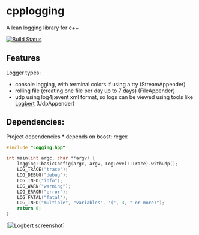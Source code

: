 # cpplogging

A lean logging library for c++

[![Build Status](https://travis-ci.org/jrialland/cpplogging.svg?branch=master)](https://travis-ci.org/jrialland/cpplogging)

## Features
Logger types:
* console logging, with terminal colors if using a tty (StreamAppender)
* rolling file (creating one file per day up to 7 days) (FileAppender)
* udp using log4j:event xml format, so logs can be viewed using tools like [Logbert](https://github.com/couchcoding/Logbert) (UdpAppender)

## Dependencies:
Project dependencies
	* depends on boost::regex

```c++
#include "Logging.hpp"

int main(int argc, char **argv) {
	logging::basicConfig(argc, argv, LogLevel::Trace).withUdp();
	LOG_TRACE("trace");
	LOG_DEBUG("debug");
	LOG_INFO("info");
	LOG_WARN("warning");
	LOG_ERROR("error");
	LOG_FATAL("fatal");
	LOG_INFO("multiple", "variables", '(', 3, " or more)");
	return 0;
}
```

[![Logbert screenshot](https://i.imgur.com/RWjPk4g.gif)]